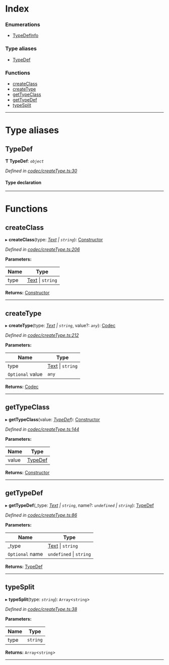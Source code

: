 

# Index

### Enumerations

* [TypeDefInfo](../enums/_codec_createtype_.typedefinfo.md)

### Type aliases

* [TypeDef](_codec_createtype_.md#typedef)

### Functions

* [createClass](_codec_createtype_.md#createclass)
* [createType](_codec_createtype_.md#createtype)
* [getTypeClass](_codec_createtype_.md#gettypeclass)
* [getTypeDef](_codec_createtype_.md#gettypedef)
* [typeSplit](_codec_createtype_.md#typesplit)

---

# Type aliases

<a id="typedef"></a>

##  TypeDef

**Ƭ TypeDef**: *`object`*

*Defined in [codec/createType.ts:30](https://github.com/polkadot-js/api/blob/f20727b/packages/types/src/codec/createType.ts#L30)*

#### Type declaration

___

# Functions

<a id="createclass"></a>

##  createClass

▸ **createClass**(type: *[Text](../classes/_primitive_text_.text.md) \| `string`*): [Constructor](../interfaces/_types_.constructor.md)

*Defined in [codec/createType.ts:206](https://github.com/polkadot-js/api/blob/f20727b/packages/types/src/codec/createType.ts#L206)*

**Parameters:**

| Name | Type |
| ------ | ------ |
| type | [Text](../classes/_primitive_text_.text.md) \| `string` |

**Returns:** [Constructor](../interfaces/_types_.constructor.md)

___
<a id="createtype"></a>

##  createType

▸ **createType**(type: *[Text](../classes/_primitive_text_.text.md) \| `string`*, value?: *`any`*): [Codec](../interfaces/_types_.codec.md)

*Defined in [codec/createType.ts:212](https://github.com/polkadot-js/api/blob/f20727b/packages/types/src/codec/createType.ts#L212)*

**Parameters:**

| Name | Type |
| ------ | ------ |
| type | [Text](../classes/_primitive_text_.text.md) \| `string` |
| `Optional` value | `any` |

**Returns:** [Codec](../interfaces/_types_.codec.md)

___
<a id="gettypeclass"></a>

##  getTypeClass

▸ **getTypeClass**(value: *[TypeDef](_codec_createtype_.md#typedef)*): [Constructor](../interfaces/_types_.constructor.md)

*Defined in [codec/createType.ts:144](https://github.com/polkadot-js/api/blob/f20727b/packages/types/src/codec/createType.ts#L144)*

**Parameters:**

| Name | Type |
| ------ | ------ |
| value | [TypeDef](_codec_createtype_.md#typedef) |

**Returns:** [Constructor](../interfaces/_types_.constructor.md)

___
<a id="gettypedef"></a>

##  getTypeDef

▸ **getTypeDef**(_type: *[Text](../classes/_primitive_text_.text.md) \| `string`*, name?: *`undefined` \| `string`*): [TypeDef](_codec_createtype_.md#typedef)

*Defined in [codec/createType.ts:86](https://github.com/polkadot-js/api/blob/f20727b/packages/types/src/codec/createType.ts#L86)*

**Parameters:**

| Name | Type |
| ------ | ------ |
| _type | [Text](../classes/_primitive_text_.text.md) \| `string` |
| `Optional` name | `undefined` \| `string` |

**Returns:** [TypeDef](_codec_createtype_.md#typedef)

___
<a id="typesplit"></a>

##  typeSplit

▸ **typeSplit**(type: *`string`*): `Array`<`string`>

*Defined in [codec/createType.ts:38](https://github.com/polkadot-js/api/blob/f20727b/packages/types/src/codec/createType.ts#L38)*

**Parameters:**

| Name | Type |
| ------ | ------ |
| type | `string` |

**Returns:** `Array`<`string`>

___

